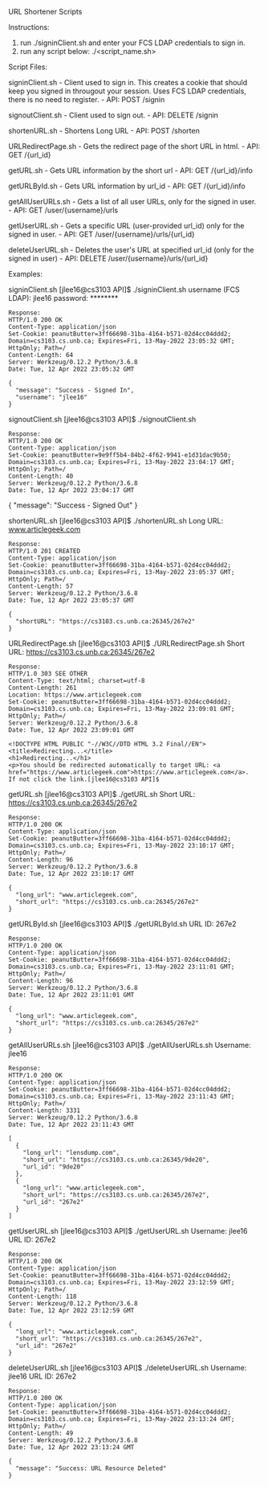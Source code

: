 URL Shortener Scripts

Instructions:

1. run ./signinClient.sh and enter your FCS LDAP credentials to sign in.
2. run any script below: ./<script_name.sh>

Script Files:

signinClient.sh - Client used to sign in. This creates a cookie that should keep you signed in througout your session. Uses FCS LDAP credentials, there is no need to register.
	- API: POST /signin

signoutClient.sh - Client used to sign out.
	- API: DELETE /signin

shortenURL.sh - Shortens Long URL
	- API: POST /shorten

URLRedirectPage.sh - Gets the redirect page of the short URL in html.
	- API: GET /{url_id}

getURL.sh - Gets URL information by the short url
 	- API: GET /{url_id}/info

getURLById.sh - Gets URL information by url_id
 	- API: GET /{url_id}/info

getAllUserURLs.sh - Gets a list of all user URLs, only for the signed in user.
	- API: GET /user/{username}/urls

getUserURL.sh - Gets a specific URL (user-provided url_id) only for the signed in user.
	- API: GET /user/{username}/urls/{url_id}

deleteUserURL.sh - Deletes the user's URL at specified url_id (only for the signed in user)
	- API: DELETE /user/{username}/urls/{url_id}

Examples:

signinClient.sh 
	[jlee16@cs3103 API]$ ./signinClient.sh
	username (FCS LDAP): jlee16
	password: ********
	
	Response:
	HTTP/1.0 200 OK
	Content-Type: application/json
	Set-Cookie: peanutButter=3ff66698-31ba-4164-b571-02d4cc04ddd2; Domain=cs3103.cs.unb.ca; Expires=Fri, 13-May-2022 23:05:32 GMT; HttpOnly; Path=/
	Content-Length: 64
	Server: Werkzeug/0.12.2 Python/3.6.8
	Date: Tue, 12 Apr 2022 23:05:32 GMT

	{
	  "message": "Success - Signed In", 
	  "username": "jlee16"
	}


signoutClient.sh 
	[jlee16@cs3103 API]$ ./signoutClient.sh
	
	Response:
	HTTP/1.0 200 OK
	Content-Type: application/json
	Set-Cookie: peanutButter=9e9ff5b4-84b2-4f62-9941-e1d31dac9b50; Domain=cs3103.cs.unb.ca; Expires=Fri, 13-May-2022 23:04:17 GMT; HttpOnly; Path=/
	Content-Length: 40
	Server: Werkzeug/0.12.2 Python/3.6.8
	Date: Tue, 12 Apr 2022 23:04:17 GMT

{
  "message": "Success - Signed Out"
}


shortenURL.sh 
	[jlee16@cs3103 API]$ ./shortenURL.sh
	Long URL: www.articlegeek.com

	Response:
	HTTP/1.0 201 CREATED
	Content-Type: application/json
	Set-Cookie: peanutButter=3ff66698-31ba-4164-b571-02d4cc04ddd2; Domain=cs3103.cs.unb.ca; Expires=Fri, 13-May-2022 23:05:37 GMT; HttpOnly; Path=/
	Content-Length: 57
	Server: Werkzeug/0.12.2 Python/3.6.8
	Date: Tue, 12 Apr 2022 23:05:37 GMT

	{
	  "shortURL": "https://cs3103.cs.unb.ca:26345/267e2"
	}

URLRedirectPage.sh 
	[jlee16@cs3103 API]$ ./URLRedirectPage.sh 
	Short URL: https://cs3103.cs.unb.ca:26345/267e2 

	Response:
	HTTP/1.0 303 SEE OTHER
	Content-Type: text/html; charset=utf-8
	Content-Length: 261
	Location: https://www.articlegeek.com
	Set-Cookie: peanutButter=3ff66698-31ba-4164-b571-02d4cc04ddd2; Domain=cs3103.cs.unb.ca; Expires=Fri, 13-May-2022 23:09:01 GMT; HttpOnly; Path=/
	Server: Werkzeug/0.12.2 Python/3.6.8
	Date: Tue, 12 Apr 2022 23:09:01 GMT

	<!DOCTYPE HTML PUBLIC "-//W3C//DTD HTML 3.2 Final//EN">
	<title>Redirecting...</title>
	<h1>Redirecting...</h1>
	<p>You should be redirected automatically to target URL: <a href="https://www.articlegeek.com">https://www.articlegeek.com</a>.  If not click the link.[jlee16@cs3103 API]$ 


getURL.sh 
 	[jlee16@cs3103 API]$ ./getURL.sh
	Short URL: https://cs3103.cs.unb.ca:26345/267e2

	Response:
	HTTP/1.0 200 OK
	Content-Type: application/json
	Set-Cookie: peanutButter=3ff66698-31ba-4164-b571-02d4cc04ddd2; Domain=cs3103.cs.unb.ca; Expires=Fri, 13-May-2022 23:10:17 GMT; HttpOnly; Path=/
	Content-Length: 96
	Server: Werkzeug/0.12.2 Python/3.6.8
	Date: Tue, 12 Apr 2022 23:10:17 GMT

	{
	  "long_url": "www.articlegeek.com", 
	  "short_url": "https://cs3103.cs.unb.ca:26345/267e2"
	}


getURLById.sh 
 	[jlee16@cs3103 API]$ ./getURLById.sh 
	URL ID: 267e2

	Response:
	HTTP/1.0 200 OK
	Content-Type: application/json
	Set-Cookie: peanutButter=3ff66698-31ba-4164-b571-02d4cc04ddd2; Domain=cs3103.cs.unb.ca; Expires=Fri, 13-May-2022 23:11:01 GMT; HttpOnly; Path=/
	Content-Length: 96
	Server: Werkzeug/0.12.2 Python/3.6.8
	Date: Tue, 12 Apr 2022 23:11:01 GMT

	{
	  "long_url": "www.articlegeek.com", 
	  "short_url": "https://cs3103.cs.unb.ca:26345/267e2"
	}


getAllUserURLs.sh 
	[jlee16@cs3103 API]$ ./getAllUserURLs.sh
	Username: jlee16

	Response:
	HTTP/1.0 200 OK
	Content-Type: application/json
	Set-Cookie: peanutButter=3ff66698-31ba-4164-b571-02d4cc04ddd2; Domain=cs3103.cs.unb.ca; Expires=Fri, 13-May-2022 23:11:43 GMT; HttpOnly; Path=/
	Content-Length: 3331
	Server: Werkzeug/0.12.2 Python/3.6.8
	Date: Tue, 12 Apr 2022 23:11:43 GMT

	[
	  {
	    "long_url": "lensdump.com", 
	    "short_url": "https://cs3103.cs.unb.ca:26345/9de20", 
	    "url_id": "9de20"
	  }, 
	  {
	    "long_url": "www.articlegeek.com", 
	    "short_url": "https://cs3103.cs.unb.ca:26345/267e2", 
	    "url_id": "267e2"
	  }
	]



getUserURL.sh 
	[jlee16@cs3103 API]$ ./getUserURL.sh 
	Username: jlee16
	URL ID: 267e2

	Response:
	HTTP/1.0 200 OK
	Content-Type: application/json
	Set-Cookie: peanutButter=3ff66698-31ba-4164-b571-02d4cc04ddd2; Domain=cs3103.cs.unb.ca; Expires=Fri, 13-May-2022 23:12:59 GMT; HttpOnly; Path=/
	Content-Length: 118
	Server: Werkzeug/0.12.2 Python/3.6.8
	Date: Tue, 12 Apr 2022 23:12:59 GMT

	{
	  "long_url": "www.articlegeek.com", 
	  "short_url": "https://cs3103.cs.unb.ca:26345/267e2", 
	  "url_id": "267e2"
	}


deleteUserURL.sh
	[jlee16@cs3103 API]$ ./deleteUserURL.sh
	Username: jlee16
	URL ID: 267e2

	Response:
	HTTP/1.0 200 OK
	Content-Type: application/json
	Set-Cookie: peanutButter=3ff66698-31ba-4164-b571-02d4cc04ddd2; Domain=cs3103.cs.unb.ca; Expires=Fri, 13-May-2022 23:13:24 GMT; HttpOnly; Path=/
	Content-Length: 49
	Server: Werkzeug/0.12.2 Python/3.6.8
	Date: Tue, 12 Apr 2022 23:13:24 GMT

	{
	  "message": "Success: URL Resource Deleted"
	}





